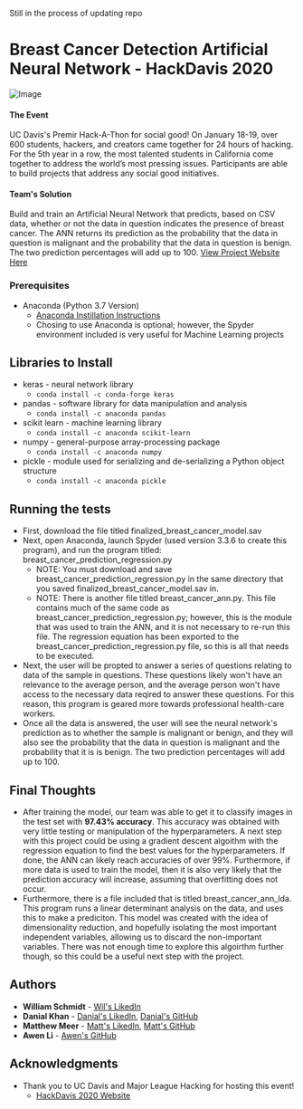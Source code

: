 Still in the process of updating repo

# Breast Cancer Detection Artificial Neural Network - HackDavis 2020
![Image](Image/brain_scan.png)
#### The Event 
UC Davis's Premir Hack-A-Thon for social good! On January 18-19, over 600 students, hackers, and creators came together for 24 hours of hacking. For the 5th year in a row, the most talented students in California come together to address the world’s most pressing issues. Participants are able to build projects that address any social good initiatives.
#### Team's Solution
Build and train an Artificial Neural Network that predicts, based on CSV data, whether or not the data in question indicates the presence of breast cancer. The ANN returns its prediction as the probability that the data in question is malignant and the probability that the data in question is benign. The two prediction percentages will add up to 100. [View Project Website Here](https://devpost.com/software/ml-diagnose)

### Prerequisites
* Anaconda (Python 3.7 Version)
  - [Anaconda Instillation Instructions](https://docs.anaconda.com/anaconda/install/)
  - Chosing to use Anaconda is optional; however, the Spyder environment included is very useful for Machine Learning projects

## Libraries to Install
* keras - neural network library
  - `conda install -c conda-forge keras`
* pandas - software library for data manipulation and analysis
  - `conda install -c anaconda pandas`
* scikit learn - machine learning library
  - `conda install -c anaconda scikit-learn`
* numpy - general-purpose array-processing package
  - `conda install -c anaconda numpy`
* pickle - module used for serializing and de-serializing a Python object structure
  - `conda install -c anaconda pickle`

## Running the tests

* First, download the file titled finalized_breast_cancer_model.sav
* Next, open Anaconda, launch Spyder (used version 3.3.6 to create this program), and run the program titled: breast_cancer_prediction_regression.py
  - NOTE: You must download and save breast_cancer_prediction_regression.py in the same directory that you saved finalized_breast_cancer_model.sav in.
  - NOTE: There is another file titled breast_cancer_ann.py. This file contains much of the same code as breast_cancer_prediction_regression.py; however, this is the module that was used to train the ANN, and it is not necessary to re-run this file. The regression equation has been exported to the breast_cancer_prediction_regression.py file, so this is all that needs to be executed.
* Next, the user will be propted to answer a series of questions relating to data of the sample in questions. These questions likely won't have an relevance to the average person, and the average person won't have access to the necessary data reqired to answer these questions. For this reason, this program is geared more towards professional health-care workers.
* Once all the data is answered, the user will see the neural network's prediction as to whether the sample is malignant or benign, and they will also see the probability that the data in question is malignant and the probability that it is is benign. The two prediction percentages will add up to 100.

## Final Thoughts
* After training the model, our team was able to get it to classify images in the test set with **97.43% accuracy**. This accuracy was obtained with very little testing or manipulation of the hyperparameters. A next step with this project could be using a gradient descent algoithm with the regression equation to find the best values for the hyperparameters. If done, the ANN can likely reach accuracies of over 99%. Furthermore, if more data is used to train the model, then it is also very likely that the prediction accuracy will increase, assuming that overfitting does not occur.
* Furthermore, there is a file included that is titled breast_cancer_ann_lda. This program runs a linear determinant analysis on the data, and uses this to make a prediciton. This model was created with the idea of dimensionality reduction, and hopefully isolating the most important independent variables, allowing us to discard the non-important variables. There was not enough time to explore this algoirthm further though, so this could be a useful next step with the project.

## Authors

* **William Schmidt** - [Wil's LikedIn](https://www.linkedin.com/in/william-schmidt-152431168/)
* **Danial Khan** - [Danial's LikedIn](https://www.linkedin.com/in/danial-khan-98415b18b/), [Danial's GitHub](https://github.com/danialk1?tab=repositories)
* **Matthew Meer** - [Matt's LikedIn](https://www.linkedin.com/in/matthew-meer-8356b572/), [Matt's GitHub](https://github.com/meerkat1293?tab=repositories)
* **Awen Li** - [Awen's GitHub](https://github.com/BabyMochi)

## Acknowledgments

* Thank you to UC Davis and Major League Hacking for hosting this event!
  - [HackDavis 2020 Website](https://hackdavis2020.devpost.com/?ref_content=default&ref_feature=challenge&ref_medium=discover)
